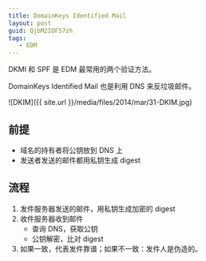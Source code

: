 ```yaml
---
title: DomainKeys Identified Mail
layout: post
guid: QjbM2IOF57zh
tags:
   - EDM
---
```


DKMI 和 SPF 是 EDM 最常用的两个验证方法。

DomainKeys Identified Mail 也是利用 DNS 来反垃圾邮件。

![DKIM]({{ site.url }}/media/files/2014/mar/31-DKIM.jpg)

## 前提

* 域名的持有者将公钥放到 DNS 上
* 发送者发送的邮件都用私钥生成 digest

## 流程

1. 发件服务器发送的邮件，用私钥生成加密的 digest
2. 收件服务器收到邮件
    * 查询 DNS，获取公钥
    * 公钥解密，比对 digest
3. 如果一致，代表发件靠谱；如果不一致：发件人是伪造的。
